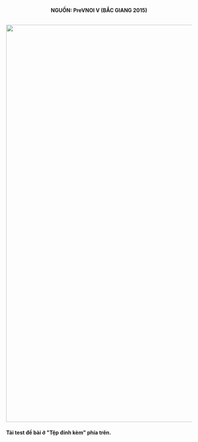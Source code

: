 **<center>NGUỒN: PreVNOI Ⅴ (BẮC GIANG 2015)</center>**
<br>

<img src="/images/problems/1106/board.svg" width=1080px>

#### Tải test đề bài ở "Tệp đính kèm" phía trên.